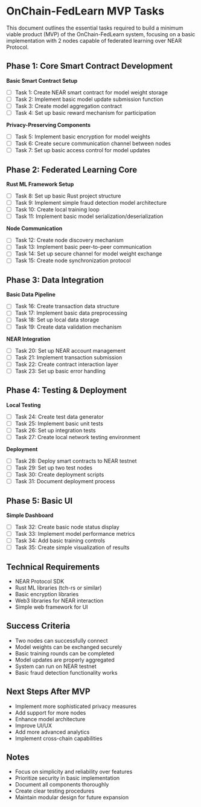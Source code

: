 # OnChain-FedLearn MVP Tasks

This document outlines the essential tasks required to build a minimum viable product (MVP) of the OnChain-FedLearn system, focusing on a basic implementation with 2 nodes capable of federated learning over NEAR Protocol.

## Phase 1: Core Smart Contract Development
**Basic Smart Contract Setup**
   - [ ] Task 1: Create NEAR smart contract for model weight storage
   - [ ] Task 2: Implement basic model update submission function
   - [ ] Task 3: Create model aggregation contract
   - [ ] Task 4: Set up basic reward mechanism for participation

**Privacy-Preserving Components**
   - [ ] Task 5: Implement basic encryption for model weights
   - [ ] Task 6: Create secure communication channel between nodes
   - [ ] Task 7: Set up basic access control for model updates

## Phase 2: Federated Learning Core
**Rust ML Framework Setup**
   - [ ] Task 8: Set up basic Rust project structure
   - [ ] Task 9: Implement simple fraud detection model architecture
   - [ ] Task 10: Create local training loop
   - [ ] Task 11: Implement basic model serialization/deserialization

**Node Communication**
   - [ ] Task 12: Create node discovery mechanism
   - [ ] Task 13: Implement basic peer-to-peer communication
   - [ ] Task 14: Set up secure channel for model weight exchange
   - [ ] Task 15: Create node synchronization protocol

## Phase 3: Data Integration
**Basic Data Pipeline**
   - [ ] Task 16: Create transaction data structure
   - [ ] Task 17: Implement basic data preprocessing
   - [ ] Task 18: Set up local data storage
   - [ ] Task 19: Create data validation mechanism

**NEAR Integration**
   - [ ] Task 20: Set up NEAR account management
   - [ ] Task 21: Implement transaction submission
   - [ ] Task 22: Create contract interaction layer
   - [ ] Task 23: Set up basic error handling

## Phase 4: Testing & Deployment
**Local Testing**
   - [ ] Task 24: Create test data generator
   - [ ] Task 25: Implement basic unit tests
   - [ ] Task 26: Set up integration tests
   - [ ] Task 27: Create local network testing environment

**Deployment**
   - [ ] Task 28: Deploy smart contracts to NEAR testnet
   - [ ] Task 29: Set up two test nodes
   - [ ] Task 30: Create deployment scripts
   - [ ] Task 31: Document deployment process

## Phase 5: Basic UI
**Simple Dashboard**
   - [ ] Task 32: Create basic node status display
   - [ ] Task 33: Implement model performance metrics
   - [ ] Task 34: Add basic training controls
   - [ ] Task 35: Create simple visualization of results

## Technical Requirements
- NEAR Protocol SDK
- Rust ML libraries (tch-rs or similar)
- Basic encryption libraries
- Web3 libraries for NEAR interaction
- Simple web framework for UI

## Success Criteria
- Two nodes can successfully connect
- Model weights can be exchanged securely
- Basic training rounds can be completed
- Model updates are properly aggregated
- System can run on NEAR testnet
- Basic fraud detection functionality works

## Next Steps After MVP
- Implement more sophisticated privacy measures
- Add support for more nodes
- Enhance model architecture
- Improve UI/UX
- Add more advanced analytics
- Implement cross-chain capabilities

## Notes
- Focus on simplicity and reliability over features
- Prioritize security in basic implementation
- Document all components thoroughly
- Create clear testing procedures
- Maintain modular design for future expansion 
